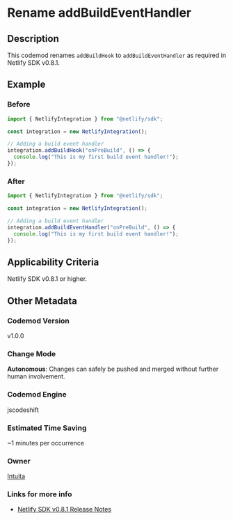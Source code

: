 # Rename addBuildEventHandler

## Description

This codemod renames `addBuildHook` to `addBuildEventHandler` as required in Netlify SDK v0.8.1.

## Example

### Before

```jsx
import { NetlifyIntegration } from "@netlify/sdk";

const integration = new NetlifyIntegration();

// Adding a build event handler
integration.addBuildHook("onPreBuild", () => {
  console.log("This is my first build event handler!");
});
```

### After

```jsx
import { NetlifyIntegration } from "@netlify/sdk";

const integration = new NetlifyIntegration();

// Adding a build event handler
integration.addBuildEventHandler("onPreBuild", () => {
  console.log("This is my first build event handler!");
});
```

## Applicability Criteria

Netlify SDK v0.8.1 or higher.

## Other Metadata

### Codemod Version

v1.0.0

### Change Mode

**Autonomous**: Changes can safely be pushed and merged without further human involvement.

### **Codemod Engine**

jscodeshift

### Estimated Time Saving

~1 minutes per occurrence

### Owner

[Intuita](https://github.com/intuita-inc)

### Links for more info

- [Netlify SDK v0.8.1 Release Notes](https://sdk.netlify.com/release-notes/#081)
